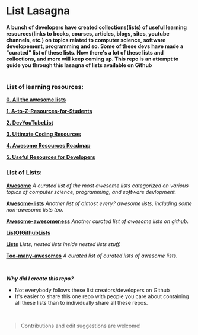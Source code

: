 # List Lasagna 

**A bunch of developers have created collections(lists) of useful learning resources(links to books, courses, articles, blogs, sites, youtube channels, etc.) on topics related to computer science, software developement, programming and so. Some of these devs have made a "curated" list of these lists. Now there's a lot of these lists and collections, and more will keep coming up. This repo is an attempt to guide you through this lasagna of lists available on Github**
<br>
<br>

### List of learning resources:

[**0. All the awesome lists**](https://github.com/topics/awesome-list)

[**1. A-to-Z-Resources-for-Students**](https://github.com/dipakkr/A-to-Z-Resources-for-Students) 
    
[**2. DevYouTubeList**](https://github.com/ErikCH/DevYouTubeList)  

[**3. Ultimate Coding Resources**](https://github.com/PizzaPokerGuy/ultimate-coding-resources)    
  
[**4. Awesome Resources Roadmap**](https://github.com/lauragift21/awesome-learning-resources)

[**5. Useful Resources for Developers**](https://github.com/zero-to-mastery/resources)


### List of Lists:


[**Awesome**](https://github.com/sindresorhus/awesome)
*A curated list of the most awesome lists categorized on various topics of computer science, programming, and software devlopment.*

[**Awesome-lists**](https://github.com/pshah123/awesome-lists)
*Another list of almost every? awesome lists, including some non-awesome lists too.* 

[**Awesome-awesomeness**](https://github.com/bayandin/awesome-awesomeness)
*Another curated list of awesome lists on github.*

[**ListOfGithubLists**](https://github.com/asciimoo/ListOfGithubLists/)

[**Lists**](https://github.com/jnv/lists#lists-of-lists) 
*Lists, nested lists inside nested lists stuff.*

[**Too-many-awesomes**](https://github.com/t3chnoboy/awesome-awesome-awesome)
*A curated list of curated lists of awesome lists.*
 
 
 <br>
 
 ***Why did I create this repo?***
 
  - Not everybody follows these list creators/developers on Github
  - It's easier to share this one repo with people you care about containing all these lists than to individually share all these repos.
  
  <br>

 >Contributions and edit suggestions are welcome!
 
 

    


